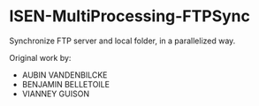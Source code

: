 # ISEN-MultiProcessing-FTPSync

Synchronize FTP server and local folder, in a parallelized way.

Original work by:

- AUBIN VANDENBILCKE
- BENJAMIN BELLETOILE 
- VIANNEY GUISON
 
